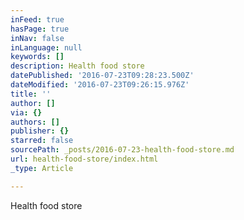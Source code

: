 ```yaml
---
inFeed: true
hasPage: true
inNav: false
inLanguage: null
keywords: []
description: Health food store
datePublished: '2016-07-23T09:28:23.500Z'
dateModified: '2016-07-23T09:26:15.976Z'
title: ''
author: []
via: {}
authors: []
publisher: {}
starred: false
sourcePath: _posts/2016-07-23-health-food-store.md
url: health-food-store/index.html
_type: Article

---
```

Health food store